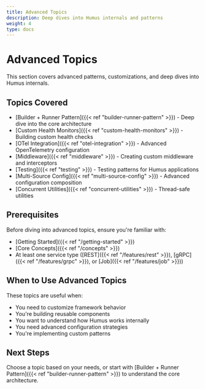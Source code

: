 ```yaml
---
title: Advanced Topics
description: Deep dives into Humus internals and patterns
weight: 4
type: docs
---
```


# Advanced Topics

This section covers advanced patterns, customizations, and deep dives into Humus internals.

## Topics Covered

- [Builder + Runner Pattern]({{< ref "builder-runner-pattern" >}}) - Deep dive into the core architecture
- [Custom Health Monitors]({{< ref "custom-health-monitors" >}}) - Building custom health checks
- [OTel Integration]({{< ref "otel-integration" >}}) - Advanced OpenTelemetry configuration
- [Middleware]({{< ref "middleware" >}}) - Creating custom middleware and interceptors
- [Testing]({{< ref "testing" >}}) - Testing patterns for Humus applications
- [Multi-Source Config]({{< ref "multi-source-config" >}}) - Advanced configuration composition
- [Concurrent Utilities]({{< ref "concurrent-utilities" >}}) - Thread-safe utilities

## Prerequisites

Before diving into advanced topics, ensure you're familiar with:

- [Getting Started]({{< ref "/getting-started" >}})
- [Core Concepts]({{< ref "/concepts" >}})
- At least one service type ([REST]({{< ref "/features/rest" >}}), [gRPC]({{< ref "/features/grpc" >}}), or [Job]({{< ref "/features/job" >}}))

## When to Use Advanced Topics

These topics are useful when:

- You need to customize framework behavior
- You're building reusable components
- You want to understand how Humus works internally
- You need advanced configuration strategies
- You're implementing custom patterns

## Next Steps

Choose a topic based on your needs, or start with [Builder + Runner Pattern]({{< ref "builder-runner-pattern" >}}) to understand the core architecture.
